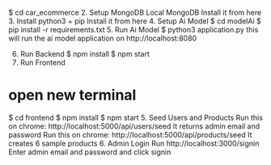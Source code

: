 
$ cd car_ecommerce
2. Setup MongoDB
Local MongoDB
Install it from here
3. Install python3 + pip
Install it from here
4. Setup Ai Model
$ cd modelAi
$ pip install -r requirements.txt
5. Run Ai Model
$ python3 application.py
this will run the ai model application on http://localhost:8080

6. Run Backend
$ npm install
$ npm start
7. Run Frontend
# open new terminal
$ cd frontend
$ npm install
$ npm start
5. Seed Users and Products
Run this on chrome: http://localhost:5000/api/users/seed
It returns admin email and password
Run this on chrome: http://localhost:5000/api/products/seed
It creates 6 sample products
6. Admin Login
Run http://localhost:3000/signin
Enter admin email and password and click signin
